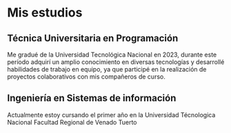<h1>Mis estudios</h1>
<h2>Técnica Universitaria en Programación</h2>
<p>
  Me gradué de la Universidad Tecnológica Nacional en 2023, durante este período
  adquirí un amplio conocimiento en diversas tecnologías y desarrollé
  habilidades de trabajo en equipo, ya que participé en la realización de
  proyectos colaborativos con mis compañeros de curso.
</p>

<h2>Ingeniería en Sistemas de información</h2>
<p>
    Actualmente estoy cursando el primer año en la Universidad Técnologica Nacional Facultad Regional de Venado Tuerto
</p>

